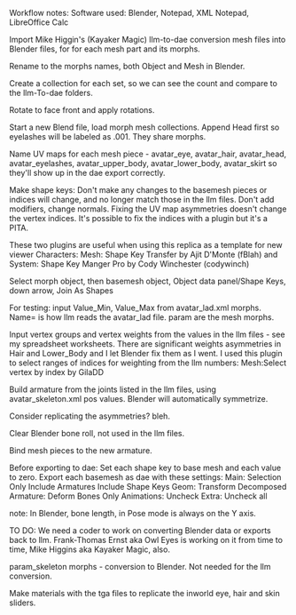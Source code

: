 Workflow notes:
Software used: Blender, Notepad, XML Notepad, LibreOffice Calc

Import Mike Higgin's (Kayaker Magic) llm-to-dae conversion mesh files into Blender files, for for each mesh part and its morphs.

Rename to the morphs names, both Object and Mesh in Blender.

Create a collection for each set, so we can see the count and compare to the llm-To-dae folders.

Rotate to face front and apply rotations. 

Start a new Blend file, load morph mesh collections. Append Head first so eyelashes will be labeled as .001. They share morphs. 

Name UV maps for each mesh piece - avatar_eye, avatar_hair, avatar_head, avatar_eyelashes, avatar_upper_body, avatar_lower_body, avatar_skirt so they'll show up in the dae export correctly.

Make shape keys:
Don't make any changes to the basemesh pieces or indices will change, and no longer match those in the llm files. Don't add modifiers, change normals. Fixing the UV map asymmetries doesn't change the vertex indices. It's possible to fix the indices with a plugin but it's a PITA. 

These two plugins are useful when using this replica as a template for new viewer Characters: Mesh: Shape Key Transfer by Ajit D'Monte (fBlah) and System: Shape Key Manger Pro by Cody Winchester (codywinch) 

Select morph object, then basemesh object, Object data panel/Shape Keys, down arrow, Join As Shapes

For testing: input Value_Min, Value_Max from avatar_lad.xml morphs. Name= is how llm reads the avatar_lad file. param are the mesh morphs. 

Input vertex groups and vertex weights from the values in the llm files - see my spreadsheet worksheets. There are significant weights asymmetries in Hair and Lower_Body and I let Blender fix them as I went. I used this plugin to select ranges of indices for weighting from the llm numbers: Mesh:Select vertex by index by GilaDD

Build armature from the joints listed in the llm files, using avatar_skeleton.xml pos values. Blender will automatically symmetrize.

Consider replicating the asymmetries? bleh. 

Clear Blender bone roll, not used in the llm files. 

Bind mesh pieces to the new armature. 

Before exporting to dae:
Set each shape key to base mesh and each value to zero. 
Export each basemesh as dae with these settings:
Main:
	Selection Only
	Include Armatures
	Include Shape Keys
Geom: Transform Decomposed
Armature: Deform Bones Only
Animations: Uncheck
Extra: Uncheck all

note: 
In Blender, bone length, in Pose mode is always on the Y axis. 

TO DO:
We need a coder to work on converting Blender data or exports back to llm. Frank-Thomas Ernst aka Owl Eyes is working on it from time to time, Mike Higgins aka Kayaker Magic, also. 

param_skeleton morphs - conversion to Blender. Not needed for the llm conversion. 

Make materials with the tga files to replicate the inworld eye, hair and skin sliders. 

